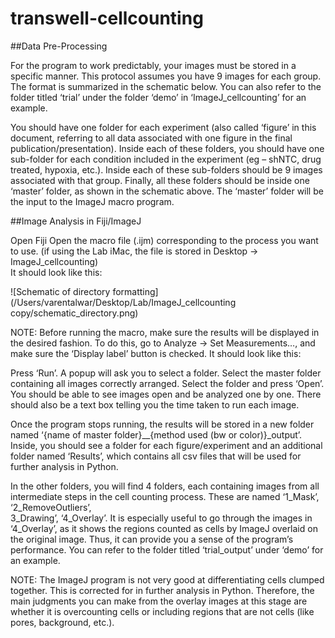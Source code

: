# transwell-cellcounting
##Data Pre-Processing 
 
For the program to work predictably, your images must be stored in a specific manner. This protocol assumes you have 9 images for each group. The format is summarized in the schematic below. You can also refer to the folder titled ‘trial’ under the folder ‘demo’ in ‘ImageJ_cellcounting’ for an example. 
 
 
 
You should have one folder for each experiment (also called ‘figure’ in this document, referring to all data associated with one figure in the final publication/presentation). Inside each of these folders, you should have one sub-folder for each condition included in the experiment (eg – shNTC, drug treated, hypoxia, etc.). Inside each of these sub-folders should be 9 images associated with that group. Finally, all these folders should be inside one ‘master’ folder, as shown in the schematic above. The ‘master’ folder will be the input to the ImageJ macro program.  
 
##Image Analysis in Fiji/ImageJ 
 
Open Fiji 
Open the macro file (.ijm) corresponding to the process you want to use. (if using the Lab iMac, the file is stored in Desktop -> ImageJ_cellcounting)  
It should look like this: 

![Schematic of directory formatting](/Users/varentalwar/Desktop/Lab/ImageJ_cellcounting copy/schematic_directory.png)
 
 
NOTE: Before running the macro, make sure the results will be displayed in the desired fashion. To do this, go to Analyze -> Set Measurements…, and make sure the ‘Display label’ button is checked. It should look like this: 
 
 
Press ‘Run’. 
A popup will ask you to select a folder. Select the master folder containing all images correctly arranged. 
Select the folder and press ‘Open’. You should be able to see images open and be analyzed one by one. There should also be a text box telling you the time taken to run each image. 
 
 
Once the program stops running, the results will be stored in a new folder named ‘{name of master folder}__{method used (bw or color)}_output’. Inside, you should see a folder for each figure/experiment and an additional folder named ‘Results’, which contains all csv files that will be used for further analysis in Python. 
 
In the other folders, you will find 4 folders, each containing images from all intermediate steps in the cell counting process. These are named ‘1_Mask’, ‘2_RemoveOutliers’,  
3_Drawing’, ‘4_Overlay’. It is especially useful to go through the images in ‘4_Overlay’, as it shows the regions counted as cells by ImageJ overlaid on the original image. Thus, it can provide you a sense of the program’s performance. You can refer to the folder titled ‘trial_output’ under ‘demo’ for an example. 
 
NOTE: The ImageJ program is not very good at differentiating cells clumped together. This is corrected for in further analysis in Python. Therefore, the main judgments you can make from the overlay images at this stage are whether it is overcounting cells or including regions that are not cells (like pores, background, etc.). 
